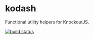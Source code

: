 # kodash
Functional utility helpers for KnockoutJS.

[![build status](https://circleci.com/gh/pietvanzoen/kodash.png?style=shield&circle-token=2f8da00e5b66e2fac946f1acd292315422a8119b)](https://circleci.com/gh/pietvanzoen/kodash)
